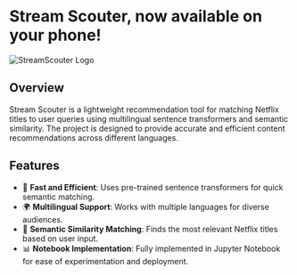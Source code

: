 # **Stream Scouter, now available on your phone!**
<picture>
  <source media="(prefers-color-scheme: dark)" srcset="https://placehold.co/800x200/EEE/31343C?font=poppins&text=Stream%20Scouter">
  <source media="(prefers-color-scheme: light)" srcset="https://placehold.co/800x200/31343C/EEE?font=poppins&text=Stream%20Scouter">
  <img alt="StreamScouter Logo" src="https://placehold.co/800x200/31343C/EEE?font=poppins&text=Stream%20Scouter">
</picture>

## Overview
Stream Scouter is a lightweight recommendation tool for matching Netflix titles to user queries using multilingual sentence transformers and semantic similarity. The project is designed to provide accurate and efficient content recommendations across different languages.

## Features
- 🚀 **Fast and Efficient**: Uses pre-trained sentence transformers for quick semantic matching.
- 🌍 **Multilingual Support**: Works with multiple languages for diverse audiences.
- 🔎 **Semantic Similarity Matching**: Finds the most relevant Netflix titles based on user input.
- 📊 **Notebook Implementation**: Fully implemented in Jupyter Notebook for ease of experimentation and deployment.
